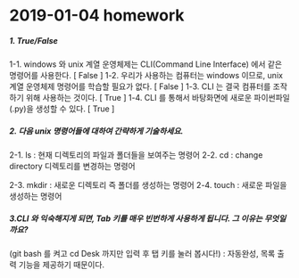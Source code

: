 # 2019-01-04 homework

##### 1. True/False

1-1. windows 와 unix 계열 운영체제는 CLI(Command Line Interface) 에서 같은 명령어를 사용한다. [ False ]
1-2. 우리가 사용하는 컴퓨터는 windows 이므로, unix 계열 운영체제 명령어를 학습할 필요가 없다. [ False ]
1-3. CLI 는 결국 컴퓨터를 조작하기 위해 사용하는 것이다. [ True ]
1-4. CLI 를 통해서 바탕화면에 새로운 파이썬파일(.py)을 생성할 수 있다. [ True ]



##### 2. 다음 unix 명령어들에 대하여 간략하게 기술하세요.

2-1. ls  : 현재 디렉토리의 파일과 폴더들을 보여주는 명령어
2-2. cd  : change directory 디렉토리를 변경하는 명령어

2-3. mkdir : 새로운 디렉토리 즉 폴더를 생성하는 명령어
2-4. touch : 새로운 파일을 생성하는 명령어



##### 3.CLI 와 익숙해지게 되면, Tab 키를 매우 빈번하게 사용하게 됩니다. 그 이유는 무엇일까요?

(git bash 를 켜고 cd Desk 까지만 입력 후 탭 키를 눌러 봅시다!)
: 자동완성, 목록 출력 기능을 제공하기 때문이다.